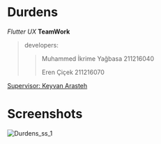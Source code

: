 # Durdens

*Flutter* *UX* **TeamWork**

>developers:
> >Muhammed İkrime Yağbasa 211216040
> >
> >Eren Çiçek              211216070

[Supervisor: Keyvan Arasteh](https://github.com/keyvanarasteh/)

# Screenshots


![Durdens_ss_1](https://user-images.githubusercontent.com/104688772/208657489-db4172a5-b602-4d9c-aa5e-8ed416bca9f3.png)
